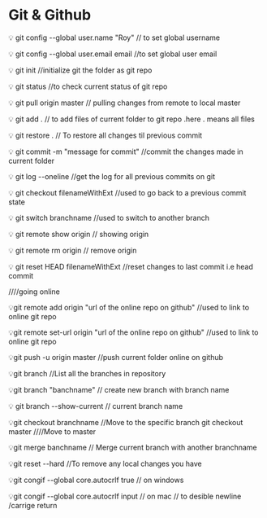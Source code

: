 

# Git & Github

💡 git config --global user.name "Roy"
// to set global username

💡 git config --global user.email email
//to set global user email

💡 git init
//initialize git the folder as git repo

💡 git status
//to check current status of git repo

💡 git pull origin master
// pulling changes from remote to local master

💡 git add .
// to add files of current folder to git repo .here . means all files

💡 git restore .
// To restore all changes til previous commit

💡 git commit -m "message for commit"
//commit the changes made in current folder

💡 git log --oneline
//get the log for all previous commits on git

💡 git checkout <commit file number from log> filenameWithExt
//used to go back to a previous commit state

💡 git switch branchname
//used to switch to another branch

💡 git remote show origin
// showing origin

💡 git remote rm origin
// remove origin

💡 git reset HEAD filenameWithExt
//reset changes to last commit i.e head commit

////going online

💡git remote add origin "url of the online repo on github"
//used to link to online git repo

💡git remote set-url origin "url of the online repo on github"
//used to link to online git repo

💡git push -u origin master
//push current folder online on github

💡git branch
//List all the branches in repository

💡git branch "banchname"
// create new branch with branch name

💡 git branch --show-current
// current branch name

💡git checkout branchname
//Move to the specific branch
git checkout master ////Move to master

💡git merge banchname
// Merge current branch with another branchname

💡git reset --hard
//To remove any local changes you have

💡git congif --global core.autocrlf true // on windows

💡git congif --global core.autocrlf input // on mac
// to desible newline /carrige return